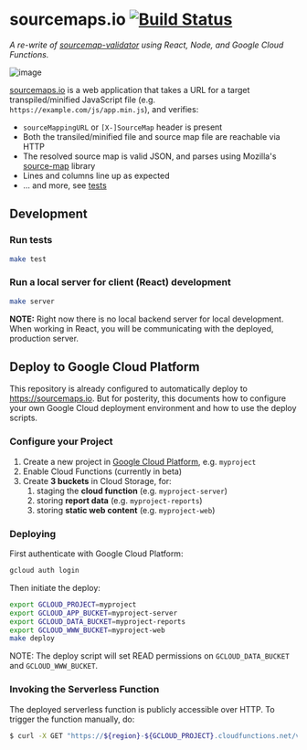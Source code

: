 # sourcemaps.io [![Build Status](https://travis-ci.org/getsentry/sourcemaps.io.svg?branch=master)](https://travis-ci.org/getsentry/sourcemaps.io)

_A re-write of [sourcemap-validator](https://github.com/mattrobenolt/sourcemap-validator) using React, Node, and Google Cloud Functions._

![image](https://user-images.githubusercontent.com/2153/28230025-2d1c756e-689a-11e7-8e57-e1078820103c.png)

[sourcemaps.io](https://sourcemaps.io) is a web application that takes a URL for a target transpiled/minified JavaScript file (e.g. `https://example.com/js/app.min.js`), and verifies:

* `sourceMappingURL` or `[X-]SourceMap` header is present
* Both the transiled/minified file and source map file are reachable via HTTP
* The resolved source map is valid JSON, and parses using Mozilla's [source-map](https://github.com/mozilla/source-map) library
* Lines and columns line up as expected
* ... and more, see [tests](/tests)

## Development

### Run tests

```bash
make test
```

### Run a local server for client (React) development

```bash
make server
```

**NOTE:** Right now there is no local backend server for local development. When working in React, you will be communicating with the deployed, production server.

## Deploy to Google Cloud Platform

This repository is already configured to automatically deploy to https://sourcemaps.io. But for posterity, this documents how to configure your own Google Cloud deployment environment and how to use the deploy scripts.

### Configure your Project

1. Create a new project in [Google Cloud Platform](https://cloud.google.com/), e.g. `myproject`
2. Enable Cloud Functions (currently in beta)
3. Create **3 buckets** in Cloud Storage, for:
    1. staging the **cloud function** (e.g. `myproject-server`)
    1. storing **report data** (e.g. `myproject-reports`)
    1. storing **static web content** (e.g. `myproject-web`)

### Deploying

First authenticate with Google Cloud Platform:

```bash
gcloud auth login
```

Then initiate the deploy:

```bash
export GCLOUD_PROJECT=myproject
export GCLOUD_APP_BUCKET=myproject-server
export GCLOUD_DATA_BUCKET=myproject-reports
export GCLOUD_WWW_BUCKET=myproject-web
make deploy
```

NOTE: The deploy script will set READ permissions on `GCLOUD_DATA_BUCKET` and `GCLOUD_WWW_BUCKET`.

### Invoking the Serverless Function

The deployed serverless function is publicly accessible over HTTP. To trigger the function manually, do:

```bash
$ curl -X GET "https://${region}-${GCLOUD_PROJECT}.cloudfunctions.net/validateSourceFile?url=http://example.org/static/app.js"
```
